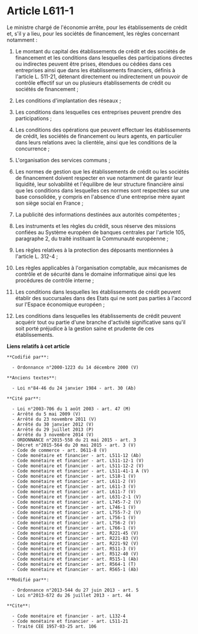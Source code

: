 # Article L611-1

Le ministre chargé de l'économie arrête, pour les établissements de crédit et, s'il y a lieu, pour les sociétés de
financement, les règles concernant notamment : 

1. Le montant du capital des établissements de crédit et des sociétés de financement et les conditions dans lesquelles des
participations directes ou indirectes peuvent être prises, étendues ou cédées dans ces entreprises ainsi que dans les
établissements financiers, définis à l'article L. 511-21, détenant directement ou indirectement un pouvoir de contrôle
effectif sur un ou plusieurs établissements de crédit ou sociétés de financement ; 

2. Les conditions d'implantation des réseaux ; 

3. Les conditions dans lesquelles ces entreprises peuvent prendre des participations ; 

4. Les conditions des opérations que peuvent effectuer les établissements de crédit, les sociétés de financement ou leurs
agents, en particulier dans leurs relations avec la clientèle, ainsi que les conditions de la concurrence ; 

5. L'organisation des services communs ; 

6. Les normes de gestion que les établissements de crédit ou les sociétés de financement doivent respecter en vue notamment
de garantir leur liquidité, leur solvabilité et l'équilibre de leur structure financière ainsi que les conditions dans
lesquelles ces normes sont respectées sur une base consolidée, y compris en l'absence d'une entreprise mère ayant son siège
social en France ; 

7. La publicité des informations destinées aux autorités compétentes ; 

8. Les instruments et les règles du crédit, sous réserve des missions confiées au Système européen de banques centrales par
l'article 105, paragraphe 2, du traité instituant la Communauté européenne ; 

9. Les règles relatives à la protection des déposants mentionnées à l'article L. 312-4 ; 

10. Les règles applicables à l'organisation comptable, aux mécanismes de contrôle et de sécurité dans le domaine informatique
ainsi que les procédures de contrôle interne ;

11. Les conditions dans lesquelles les établissements de crédit peuvent établir des succursales dans des Etats qui ne sont
pas parties à l'accord sur l'Espace économique européen ;

12. Les conditions dans lesquelles les établissements de crédit peuvent acquérir tout ou partie d'une branche d'activité
significative sans qu'il soit porté préjudice à la gestion saine et prudente de ces établissements.

**Liens relatifs à cet article**

	**Codifié par**:

	  - Ordonnance n°2000-1223 du 14 décembre 2000 (V)

	**Anciens textes**:

	  - Loi n°84-46 du 24 janvier 1984 - art. 30 (Ab)

	**Cité par**:

	  - Loi n°2003-706 du 1 août 2003 - art. 47 (M)
	  - Arrêté du 5 mai 2009 (V)
	  - Arrêté du 23 novembre 2011 (V)
	  - Arrêté du 30 janvier 2012 (V)
	  - Arrêté du 29 juillet 2013 (P)
	  - Arrêté du 3 novembre 2014 (V)
	  - ORDONNANCE n°2015-558 du 21 mai 2015 - art. 3
	  - Décret n°2015-564 du 20 mai 2015 - art. 3 (V)
	  - Code de commerce - art. D611-8 (V)
	  - Code monétaire et financier - art. L511-12 (Ab)
	  - Code monétaire et financier - art. L511-12-1 (V)
	  - Code monétaire et financier - art. L511-12-2 (V)
	  - Code monétaire et financier - art. L511-41-1 A (V)
	  - Code monétaire et financier - art. L518-1 (V)
	  - Code monétaire et financier - art. L611-2 (V)
	  - Code monétaire et financier - art. L611-3 (V)
	  - Code monétaire et financier - art. L611-7 (V)
	  - Code monétaire et financier - art. L631-2-1 (V)
	  - Code monétaire et financier - art. L745-7-2 (V)
	  - Code monétaire et financier - art. L746-1 (V)
	  - Code monétaire et financier - art. L755-7-2 (V)
	  - Code monétaire et financier - art. L756-1 (V)
	  - Code monétaire et financier - art. L756-2 (V)
	  - Code monétaire et financier - art. L766-1 (V)
	  - Code monétaire et financier - art. R221-45 (V)
	  - Code monétaire et financier - art. R221-83 (V)
	  - Code monétaire et financier - art. R221-92 (V)
	  - Code monétaire et financier - art. R511-3 (V)
	  - Code monétaire et financier - art. R512-40 (V)
	  - Code monétaire et financier - art. R515-1 (Ab)
	  - Code monétaire et financier - art. R564-1 (T)
	  - Code monétaire et financier - art. R565-1 (Ab)

	**Modifié par**:

	  - Ordonnance n°2013-544 du 27 juin 2013 - art. 5
	  - Loi n°2013-672 du 26 juillet 2013 - art. 44

	**Cite**:

	  - Code monétaire et financier - art. L132-4
	  - Code monétaire et financier - art. L511-21
	  - Traité CEE 1957-03-25 art. 106
